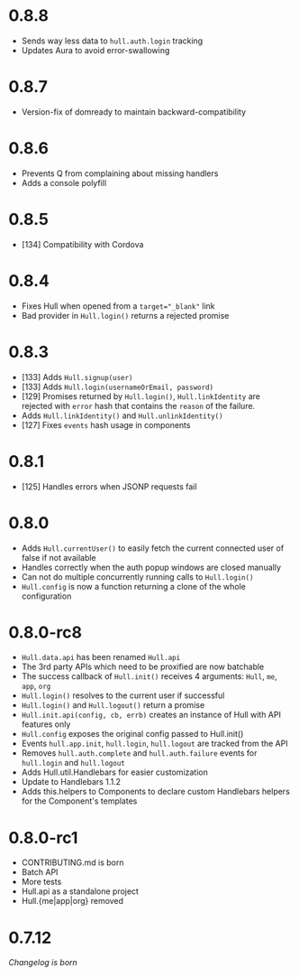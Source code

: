 # 0.8.8

* Sends way less data to `hull.auth.login` tracking
* Updates Aura to avoid error-swallowing

# 0.8.7

* Version-fix of domready to maintain backward-compatibility

# 0.8.6

* Prevents Q from complaining about missing handlers
* Adds a console polyfill

# 0.8.5

* [134] Compatibility with Cordova

# 0.8.4

* Fixes Hull when opened from a `target="_blank"` link
* Bad provider in `Hull.login()` returns a rejected promise

# 0.8.3

* [133] Adds `Hull.signup(user)`
* [133] Adds `Hull.login(usernameOrEmail, password)`
* [129] Promises returned by `Hull.login()`, `Hull.linkIdentity` are rejected with `error` hash that contains the `reason` of the failure.
* Adds `Hull.linkIdentity()` and `Hull.unlinkIdentity()`
* [127] Fixes `events` hash usage in components

# 0.8.1

* [125] Handles errors when JSONP requests fail

# 0.8.0

* Adds `Hull.currentUser()` to easily fetch the current connected user of false if not available
* Handles correctly when the auth popup windows are closed manually
* Can not do multiple concurrently running calls to `Hull.login()`
* `Hull.config` is now a function returning a clone of the whole configuration

# 0.8.0-rc8

* `Hull.data.api` has been renamed `Hull.api`
* The 3rd party APIs which need to be proxified are now batchable
* The success callback of `Hull.init()` receives 4 arguments: `Hull`, `me`, `app`, `org`
* `Hull.login()` resolves to the current user if successful
* `Hull.login()` and `Hull.logout()` return a promise
* `Hull.init.api(config, cb, errb)` creates an instance of Hull with API features only
* `Hull.config` exposes the original config passed to Hull.init()
* Events `hull.app.init`, `hull.login`, `hull.logout` are tracked from the API
* Removes `hull.auth.complete` and `hull.auth.failure` events for `hull.login` and `hull.logout`
* Adds Hull.util.Handlebars for easier customization
* Update to Handlebars 1.1.2
* Adds this.helpers to Components to declare custom Handlebars helpers for the Component's templates

# 0.8.0-rc1

* CONTRIBUTING.md is born
* Batch API
* More tests
* Hull.api as a standalone project
* Hull.{me|app|org} removed

# 0.7.12

*Changelog is born*
